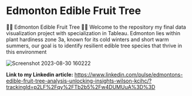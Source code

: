 # Edmonton Edible Fruit Tree
🌳🍏 Edmonton Edible Fruit Tree  🍐🌳  Welcome to the repository my final data visualization project with specialization in Tableau.  Edmonton lies within plant hardiness zone 3a, known for its cold winters and short warm summers, our goal is to identify resilient edible tree species that thrive in this environment

![Screenshot 2023-08-30 160222](https://github.com/Shanabunga/EdmontonEdibleFruitTree/assets/67124092/7940dd8d-45c2-4726-9ebf-581e8f9b1d69)

**Link to my Linkedin article:**
https://www.linkedin.com/pulse/edmontons-edible-fruit-tree-analysis-unlocking-insights-wilson-kcihc/?trackingId=p2LF%2Fqy%2FTb2b5%2Fw4DUMUuA%3D%3D
